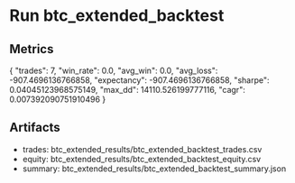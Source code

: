 # Run btc_extended_backtest

## Metrics
{
  "trades": 7,
  "win_rate": 0.0,
  "avg_win": 0.0,
  "avg_loss": -907.4696136766858,
  "expectancy": -907.4696136766858,
  "sharpe": 0.04045123968575149,
  "max_dd": 14110.526199777116,
  "cagr": 0.007392090751910496
}

## Artifacts
- trades: btc_extended_results/btc_extended_backtest_trades.csv
- equity: btc_extended_results/btc_extended_backtest_equity.csv
- summary: btc_extended_results/btc_extended_backtest_summary.json
